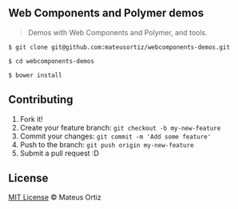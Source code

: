 ## Web Components and Polymer demos

> Demos with Web Components and Polymer, and tools.

`$ git clone git@github.com:mateusortiz/webcomponents-demos.git`

`$ cd webcomponents-demos`

`$ bower install`

## Contributing

1. Fork it!
2. Create your feature branch: `git checkout -b my-new-feature`
3. Commit your changes: `git commit -m 'Add some feature'`
4. Push to the branch: `git push origin my-new-feature`
5. Submit a pull request :D

## License

[MIT License](http://mateusortiz.mit-license.org/) © Mateus Ortiz